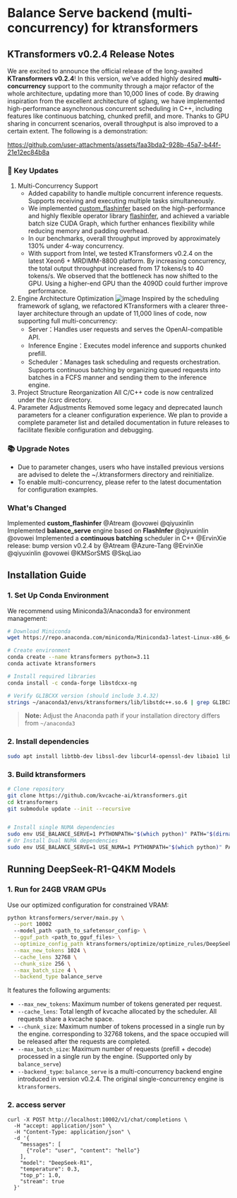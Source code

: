 # Balance Serve backend (multi-concurrency) for ktransformers

## KTransformers v0.2.4 Release Notes
We are excited to announce the official release of the long-awaited **KTransformers v0.2.4**!
In this version, we’ve added highly desired **multi-concurrency** support to the community through a major refactor of the whole architecture, updating more than 10,000 lines of code.
By drawing inspiration from the excellent architecture of sglang, we have implemented high-performance asynchronous concurrent scheduling in C++, including features like continuous batching, chunked prefill, and more. Thanks to GPU sharing in concurrent scenarios, overall throughput is also improved to a certain extent. The following is a demonstration:



https://github.com/user-attachments/assets/faa3bda2-928b-45a7-b44f-21e12ec84b8a

</p>

### 🚀 Key Updates
1. Multi-Concurrency Support
   - Added capability to handle multiple concurrent inference requests. Supports receiving and executing multiple tasks simultaneously.
   - We implemented [custom_flashinfer](https://github.com/kvcache-ai/custom_flashinfer/tree/fix-precision-mla-merge-main) based on the high-performance and highly flexible operator library [flashinfer](https://github.com/flashinfer-ai/flashinfer/), and achieved a variable batch size CUDA Graph, which further enhances flexibility while reducing memory and padding overhead.
   - In our benchmarks, overall throughput improved by approximately 130% under 4-way concurrency.
   - With support from Intel, we tested KTransformers v0.2.4 on the latest Xeon6 + MRDIMM-8800 platform. By increasing concurrency, the total output throughput increased from 17 tokens/s to 40 tokens/s. We observed that the bottleneck has now shifted to the GPU. Using a higher-end GPU than the 4090D could further improve performance.
2. Engine Architecture Optimization
 ![image](https://github.com/user-attachments/assets/f5f001fa-dca7-4377-a01a-32192902aa47)
  Inspired by the scheduling framework of sglang, we refactored KTransformers with a clearer three-layer architecture through an update of 11,000 lines of code, now supporting full multi-concurrency:
   - Server：Handles user requests and serves the OpenAI-compatible API.
   - Inference Engine：Executes model inference and supports chunked prefill.
   - Scheduler：Manages task scheduling and requests orchestration. Supports continuous batching by organizing queued requests into batches in a FCFS manner and sending them to the inference engine.
3. Project Structure Reorganization
All C/C++ code is now centralized under the /csrc directory.
4. Parameter Adjustments
Removed some legacy and deprecated launch parameters for a cleaner configuration experience.
We plan to provide a complete parameter list and detailed documentation in future releases to facilitate flexible configuration and debugging.
### 📚 Upgrade Notes
- Due to parameter changes, users who have installed previous versions are advised to delete the ~/.ktransformers directory and reinitialize.
- To enable multi-concurrency, please refer to the latest documentation for configuration examples.
### What's Changed
Implemented **custom_flashinfer** @Atream @ovowei @qiyuxinlin
Implemented **balance_serve** engine based on **FlashInfer** @qiyuxinlin @ovowei 
Implemented a **continuous batching** scheduler in C++ @ErvinXie 
release: bump version v0.2.4 by @Atream @Azure-Tang @ErvinXie  @qiyuxinlin @ovowei @KMSorSMS @SkqLiao 



## Installation Guide

### 1. Set Up Conda Environment

We recommend using Miniconda3/Anaconda3 for environment management:

```bash
# Download Miniconda
wget https://repo.anaconda.com/miniconda/Miniconda3-latest-Linux-x86_64.sh

# Create environment
conda create --name ktransformers python=3.11
conda activate ktransformers

# Install required libraries
conda install -c conda-forge libstdcxx-ng

# Verify GLIBCXX version (should include 3.4.32)
strings ~/anaconda3/envs/ktransformers/lib/libstdc++.so.6 | grep GLIBCXX
```

> **Note:** Adjust the Anaconda path if your installation directory differs from `~/anaconda3`

### 2. Install dependencies

```bash
sudo apt install libtbb-dev libssl-dev libcurl4-openssl-dev libaio1 libaio-dev libfmt-dev libgflags-dev zlib1g-dev patchelf
```

### 3. Build ktransformers

```bash
# Clone repository
git clone https://github.com/kvcache-ai/ktransformers.git
cd ktransformers
git submodule update --init --recursive


# Install single NUMA dependencies
sudo env USE_BALANCE_SERVE=1 PYTHONPATH="$(which python)" PATH="$(dirname $(which python)):$PATH" bash ./install.sh
# Or Install Dual NUMA dependencies
sudo env USE_BALANCE_SERVE=1 USE_NUMA=1 PYTHONPATH="$(which python)" PATH="$(dirname $(which python)):$PATH" bash ./install.sh
```

## Running DeepSeek-R1-Q4KM Models

### 1. Run for 24GB VRAM GPUs

Use our optimized configuration for constrained VRAM:

```bash
python ktransformers/server/main.py \
  --port 10002
  --model_path <path_to_safetensor_config> \
  --gguf_path <path_to_gguf_files> \
  --optimize_config_path ktransformers/optimize/optimize_rules/DeepSeek-V3-Chat-serve.yaml \
  --max_new_tokens 1024 \
  --cache_lens 32768 \
  --chunk_size 256 \
  --max_batch_size 4 \
  --backend_type balance_serve
```

It features the following arguments:

- `--max_new_tokens`: Maximum number of tokens generated per request.
- `--cache_lens`: Total length of kvcache allocated by the scheduler. All requests share a kvcache space.
- `--chunk_size`: Maximum number of tokens processed in a single run by the engine.
  corresponding to 32768 tokens, and the space occupied will be released after the requests are completed.
- `--max_batch_size`: Maximum number of requests (prefill + decode) processed in a single run by the engine. (Supported only by `balance_serve`)
- `--backend_type`: `balance_serve` is a multi-concurrency backend engine introduced in version v0.2.4. The original single-concurrency engine is `ktransformers`.

### 2. access server
```
curl -X POST http://localhost:10002/v1/chat/completions \
  -H "accept: application/json" \
  -H "Content-Type: application/json" \
  -d '{
    "messages": [
      {"role": "user", "content": "hello"}
    ],
    "model": "DeepSeek-R1",
    "temperature": 0.3,
    "top_p": 1.0,
    "stream": true
  }'
```